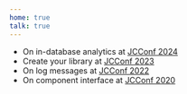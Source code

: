 ```yaml
---
home: true
talk: true
---
```

- On in-database analytics at [JCConf 2024](https://pretalx.com/jcconf-2024/talk/QXNTZP/)
- Create your library at [JCConf 2023](https://pretalx.com/jcconf-2023/talk/SX9NUT/)
- On log messages at [JCConf 2022](https://jcconf.tw/2022/)
- On component interface at [JCConf 2020](https://jcconf.tw/2020/)

